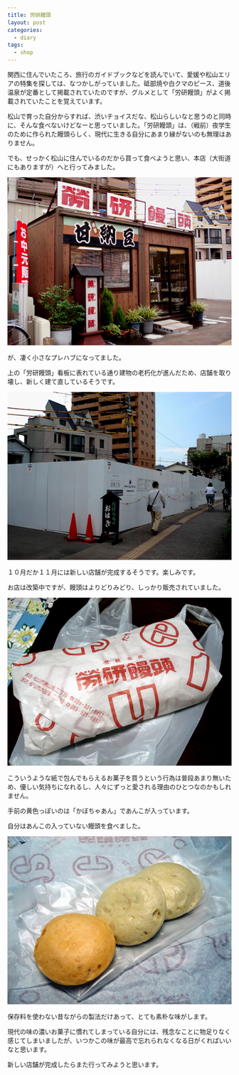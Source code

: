 ```yaml
---
title: 労研饅頭
layout: post
categories:
  - diary
tags:
  - shop
---
```


関西に住んでいたころ、旅行のガイドブックなどを読んでいて、愛媛や松山エリアの特集を探しては、なつかしがっていました。砥部焼や白クマのピース、道後温泉が定番として掲載されていたのですが、グルメとして「労研饅頭」がよく掲載されていたことを覚えています。

松山で育った自分からすれば、渋いチョイスだな、松山らしいなと思うのと同時に、そんな食べないけどなーと思っていました。「労研饅頭」は、（戦前）夜学生のために作られた饅頭らしく、現代に生きる自分にあまり縁がないのも無理はありません。

でも、せっかく松山に住んでいるのだから買って食べようと思い、本店（大街道にもありますが）へと行ってみました。

![労研饅頭プレハブ][1]

が、凄く小さなプレハブになってました。

上の「労研饅頭」看板に表れている通り建物の老朽化が進んだため、店舗を取り壊し、新しく建て直しているそうです。

![労研饅頭建替中][2]

１０月だか１１月には新しい店舗が完成するそうです。楽しみです。

お店は改築中ですが、饅頭はよりどりみどり、しっかり販売されていました。

![労研饅頭包紙][3]

こういうような紙で包んでもらえるお菓子を買うという行為は普段あまり無いため、優しい気持ちになれるし、人々にずっと愛される理由のひとつなのかもしれません。

手前の黄色っぽいのは「かぼちゃあん」であんこが入っています。

自分はあんこの入っていない饅頭を食べました。

![労研饅頭][4]

保存料を使わない昔ながらの製法だけあって、とても素朴な味がします。

現代の味の濃いお菓子に慣れてしまっている自分には、残念なことに物足りなく感じてしまいましたが、いつかこの味が最高で忘れられなくなる日がくればいいなと思います。

新しい店舗が完成したらまた行ってみようと思います。


 [1]: /img/uploads/2010/08/roken-manto-1.jpg
 [2]: /img/uploads/2010/08/roken-manto-2.jpg
 [3]: /img/uploads/2010/08/roken-manto-3.jpg
 [4]: /img/uploads/2010/08/roken-manto-4.jpg
